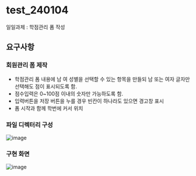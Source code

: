 # test_240104
일일과제 : 학점관리 폼 작성

## 요구사항
### 회원관리 폼 제작
* 학점관리 폼 내용에 남 여 성별을 선택할 수 있는 항목을 만들되 남 또는 여자 글자만 선택해도 점이 표시되도록 함.
* 점수입력은 0~100점 이내의 숫자만 가능하도록 함.
* 입력버튼을 저장 버튼을 누를 경우 빈칸이 하나라도 있으면 경고창 표시
* 폼 시작과 함께 학번에 커서 위치

### 파일 디렉터리 구성
![image](https://github.com/Eumnya415/test_240104/assets/145963611/949f73af-79f9-447e-a8ca-72be15439e21)

### 구현 화면
![image](https://github.com/Eumnya415/test_240104/assets/145963611/bfed4b6c-4bf3-4870-9f6c-37d9e2da804d)

